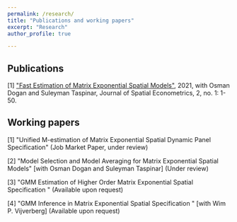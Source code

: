 ```yaml
---
permalink: /research/
title: "Publications and working papers"
excerpt: "Research"
author_profile: true

---
```

## Publications

[1] ["Fast Estimation of Matrix Exponential Spatial Models"](http://yeyang1.github.io/files/journal_version.pdf), 2021, with Osman Dogan and Suleyman Taspinar, Journal of Spatial Econometrics, 2, no. 1: 1-50.

## Working papers

[1] "Unified M-estimation of Matrix Exponential Spatial Dynamic Panel Specification" (Job Market Paper, under review)

[2] "Model Selection and Model Averaging for Matrix Exponential Spatial Models" [with Osman Dogan and Suleyman Taspinar] (Under review)

[3] "GMM Estimation of Higher Order Matrix Exponential Spatial Specification " (Available upon request)	

[4] "GMM Inference in Matrix Exponential Spatial Specification " [with Wim P. Vijverberg] (Available upon request)


